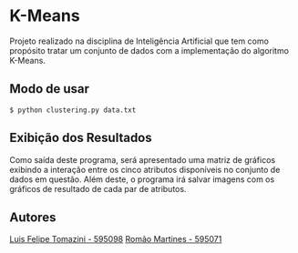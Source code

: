 # K-Means
Projeto realizado na disciplina de Inteligência Artificial que tem como propósito tratar um conjunto de dados com a implementação do algoritmo K-Means.

## Modo de usar
```
$ python clustering.py data.txt
```

## Exibição dos Resultados
Como saída deste programa, será apresentado uma matriz de gráficos exibindo a interação entre os cinco atributos disponíveis no conjunto de dados em questão.
Além deste, o programa irá salvar imagens com os gráficos de resultado de cada par de atributos.

## Autores
[Luis Felipe Tomazini - 595098](https://github.com/lftomazini)
[Romão Martines - 595071](https://github.com/hemiez)